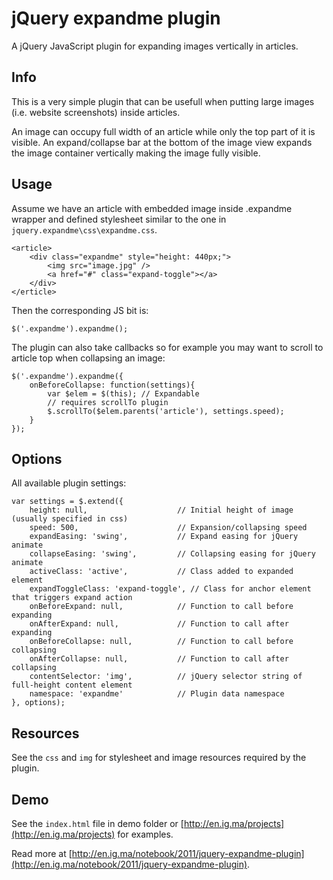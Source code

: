 # jQuery expandme plugin

A jQuery JavaScript plugin for expanding images vertically in articles.

## Info

This is a very simple plugin that can be usefull when putting large images (i.e. website screenshots) inside articles.

An image can occupy full width of an article while only the top part of it is visible. An expand/collapse bar at the bottom of the image view expands the image container vertically making the image fully visible.

## Usage

Assume we have an article with embedded image inside .expandme wrapper and defined stylesheet similar to the one in ``jquery.expandme\css\expandme.css``.

    <article>
        <div class="expandme" style="height: 440px;">
            <img src="image.jpg" />
            <a href="#" class="expand-toggle"></a>
        </div>
    </erticle>

Then the corresponding JS bit is:

    $('.expandme').expandme();


The plugin can also take callbacks so for example you may want to scroll to article top when collapsing an image:

    $('.expandme').expandme({
        onBeforeCollapse: function(settings){
            var $elem = $(this); // Expandable
            // requires scrollTo plugin
            $.scrollTo($elem.parents('article'), settings.speed);
        }
    });

## Options

All available plugin settings:

    var settings = $.extend({
        height: null,                    // Initial height of image (usually specified in css)
        speed: 500,                      // Expansion/collapsing speed
        expandEasing: 'swing',           // Expand easing for jQuery animate
        collapseEasing: 'swing',         // Collapsing easing for jQuery animate
        activeClass: 'active',           // Class added to expanded element
        expandToggleClass: 'expand-toggle', // Class for anchor element that triggers expand action
        onBeforeExpand: null,            // Function to call before expanding
        onAfterExpand: null,             // Function to call after expanding
        onBeforeCollapse: null,          // Function to call before collapsing
        onAfterCollapse: null,           // Function to call after collapsing
        contentSelector: 'img',          // jQuery selector string of full-height content element
        namespace: 'expandme'            // Plugin data namespace
    }, options);


## Resources

See the ``css`` and ``img`` for stylesheet and image resources required by the plugin.

## Demo

See the ``index.html`` file in demo folder or [http://en.ig.ma/projects](http://en.ig.ma/projects) for examples.

Read more at [http://en.ig.ma/notebook/2011/jquery-expandme-plugin](http://en.ig.ma/notebook/2011/jquery-expandme-plugin).
